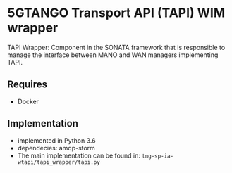 # 5GTANGO Transport API (TAPI) WIM wrapper

TAPI Wrapper: Component in the SONATA framework that is responsible to manage the interface between MANO and WAN managers implementing TAPI.

## Requires

* Docker

## Implementation

* implemented in Python 3.6
* dependecies: amqp-storm
* The main implementation can be found in: `tng-sp-ia-wtapi/tapi_wrapper/tapi.py`